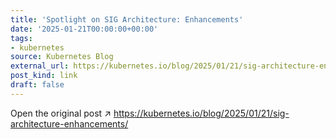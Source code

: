 ```yaml
---
title: 'Spotlight on SIG Architecture: Enhancements'
date: '2025-01-21T00:00:00+00:00'
tags:
- kubernetes
source: Kubernetes Blog
external_url: https://kubernetes.io/blog/2025/01/21/sig-architecture-enhancements/
post_kind: link
draft: false
---
```

Open the original post ↗ https://kubernetes.io/blog/2025/01/21/sig-architecture-enhancements/
